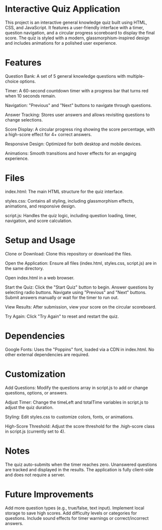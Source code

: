 # Interactive Quiz Application

This project is an interactive general knowledge quiz built using HTML, CSS, and JavaScript. It features a user-friendly interface with a timer, question navigation, and a circular progress scoreboard to display the final score. The quiz is styled with a modern, glassmorphism-inspired design and includes animations for a polished user experience.

# Features

Question Bank: A set of 5 general knowledge questions with multiple-choice options.

Timer: A 60-second countdown timer with a progress bar that turns red when 10 seconds remain.

Navigation: "Previous" and "Next" buttons to navigate through questions.

Answer Tracking: Stores user answers and allows revisiting questions to change selections.

Score Display: A circular progress ring showing the score percentage, with a high-score effect for 4+ correct answers.

Responsive Design: Optimized for both desktop and mobile devices.

Animations: Smooth transitions and hover effects for an engaging experience.

# Files

index.html: The main HTML structure for the quiz interface.

styles.css: Contains all styling, including glassmorphism effects, animations, and responsive design.

script.js: Handles the quiz logic, including question loading, timer, navigation, and score calculation.

# Setup and Usage

Clone or Download: Clone this repository or download the files.

Open the Application:
Ensure all files (index.html, styles.css, script.js) are in the same directory.

Open index.html in a web browser.


Start the Quiz:
Click the "Start Quiz" button to begin.
Answer questions by selecting radio buttons.
Navigate using "Previous" and "Next" buttons.
Submit answers manually or wait for the timer to run out.


View Results: After submission, view your score on the circular scoreboard.

Try Again: Click "Try Again" to reset and restart the quiz.

# Dependencies

Google Fonts: Uses the "Poppins" font, loaded via a CDN in index.html.
No other external dependencies are required.

# Customization

Add Questions: Modify the questions array in script.js to add or change questions, options, or answers.

Adjust Timer: Change the timeLeft and totalTime variables in script.js to adjust the quiz duration.

Styling: Edit styles.css to customize colors, fonts, or animations.

High-Score Threshold: Adjust the score threshold for the .high-score class in script.js (currently set to 4).

# Notes

The quiz auto-submits when the timer reaches zero.
Unanswered questions are tracked and displayed in the results.
The application is fully client-side and does not require a server.

# Future Improvements

Add more question types (e.g., true/false, text input).
Implement local storage to save high scores.
Add difficulty levels or categories for questions.
Include sound effects for timer warnings or correct/incorrect answers.

